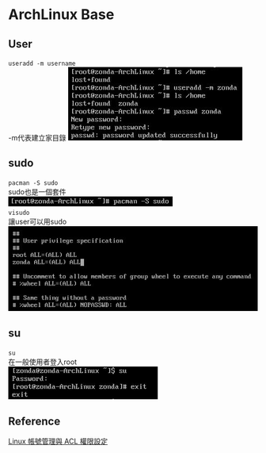 # ArchLinux Base

## User
`useradd -m username`  
-m代表建立家目錄
![picture](picture/base/user.JPG)  

## sudo
`pacman -S sudo`  
sudo也是一個套件  
![picture](picture/base/installsudo.JPG)  
`visudo`  
讓user可以用sudo
![picture](picture/base/visudo.JPG)  

## su
`su`  
在一般使用者登入root  
![picture](picture/base/su.JPG)  


## Reference
[Linux 帳號管理與 ACL 權限設定](http://linux.vbird.org/linux_basic/0410accountmanager.php)  